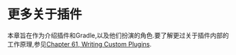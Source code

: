 #  更多关于插件

本章旨在作为介绍插件和Gradle,以及他们扮演的角色.要了解更过关于插件内部的工作原理,参见[Chapter 61, Writing Custom Plugins](https://docs.gradle.org/current/userguide/custom_plugins.html).
